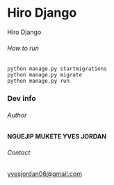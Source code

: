 # Hiro Django
Hiro Django

###### How to run
```
python manage.py startmigrations
python manage.py migrate
python manage.py run
```
### Dev info
###### Author
**NGUEJIP MUKETE YVES JORDAN**

###### Contact
yvesjordan06@gmail.com

